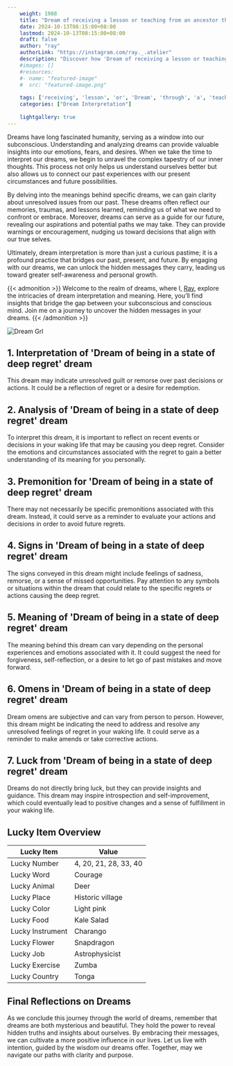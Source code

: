 ```yaml
---
    weight: 1988
    title: "Dream of receiving a lesson or teaching from an ancestor through a dream."  # Assuming 'title' column exists
    date: 2024-10-13T08:15:00+08:00
    lastmod: 2024-10-13T08:15:00+08:00
    draft: false
    author: "ray"
    authorLink: "https://instagram.com/ray._.atelier"
    description: "Discover how 'Dream of receiving a lesson or teaching from an ancestor through a dream.' can interpret your future and uncover its significant meanings in your life."
    #images: []
    #resources:
    #- name: "featured-image"
    #  src: "featured-image.png"
    
    tags: ['receiving', 'lesson', 'or', 'Dream', 'through', 'a', 'teaching', 'an', 'ancestor', 'from', 'of', 'dream.']
    categories: ["Dream Interpretation"]
    
    lightgallery: true
---
```

    
Dreams have long fascinated humanity, serving as a window into our subconscious. Understanding and analyzing dreams can provide valuable insights into our emotions, fears, and desires. When we take the time to interpret our dreams, we begin to unravel the complex tapestry of our inner thoughts. This process not only helps us understand ourselves better but also allows us to connect our past experiences with our present circumstances and future possibilities.

By delving into the meanings behind specific dreams, we can gain clarity about unresolved issues from our past. These dreams often reflect our memories, traumas, and lessons learned, reminding us of what we need to confront or embrace. Moreover, dreams can serve as a guide for our future, revealing our aspirations and potential paths we may take. They can provide warnings or encouragement, nudging us toward decisions that align with our true selves.

Ultimately, dream interpretation is more than just a curious pastime; it is a profound practice that bridges our past, present, and future. By engaging with our dreams, we can unlock the hidden messages they carry, leading us toward greater self-awareness and personal growth.

{{< admonition >}}
Welcome to the realm of dreams, where I, [Ray](https://instagram.com/ray._.atelier), explore the intricacies of dream interpretation and meaning. Here, you’ll find insights that bridge the gap between your subconscious and conscious mind. Join me on a journey to uncover the hidden messages in your dreams.
{{< /admonition >}}

![Dream Grl](https://cdn.pixabay.com/photo/2017/11/02/03/35/gothic-2910057_1280.jpg "Dream Grl")

## 1. Interpretation of 'Dream of being in a state of deep regret' dream
 This dream may indicate unresolved guilt or remorse over past decisions or actions. It could be a reflection of regret or a desire for redemption.

## 2. Analysis of 'Dream of being in a state of deep regret' dream
 To interpret this dream, it is important to reflect on recent events or decisions in your waking life that may be causing you deep regret. Consider the emotions and circumstances associated with the regret to gain a better understanding of its meaning for you personally.

## 3. Premonition for 'Dream of being in a state of deep regret' dream
 There may not necessarily be specific premonitions associated with this dream. Instead, it could serve as a reminder to evaluate your actions and decisions in order to avoid future regrets.

## 4. Signs in 'Dream of being in a state of deep regret' dream
 The signs conveyed in this dream might include feelings of sadness, remorse, or a sense of missed opportunities. Pay attention to any symbols or situations within the dream that could relate to the specific regrets or actions causing the deep regret.

## 5. Meaning of 'Dream of being in a state of deep regret' dream
 The meaning behind this dream can vary depending on the personal experiences and emotions associated with it. It could suggest the need for forgiveness, self-reflection, or a desire to let go of past mistakes and move forward.

## 6. Omens in 'Dream of being in a state of deep regret' dream
 Dream omens are subjective and can vary from person to person. However, this dream might be indicating the need to address and resolve any unresolved feelings of regret in your waking life. It could serve as a reminder to make amends or take corrective actions.

## 7. Luck from 'Dream of being in a state of deep regret' dream
 Dreams do not directly bring luck, but they can provide insights and guidance. This dream may inspire introspection and self-improvement, which could eventually lead to positive changes and a sense of fulfillment in your waking life.

## Lucky Item Overview
| Lucky Item          | Value              |
|---------------|--------------------|
| Lucky Number        | 4, 20, 21, 28, 33, 40  |
| Lucky Word          | Courage |
| Lucky Animal        | Deer |
| Lucky Place         | Historic village     |
| Lucky Color         | Light pink     |
| Lucky Food          | Kale Salad      |
| Lucky Instrument    | Charango |
| Lucky Flower        | Snapdragon    |
| Lucky Job           | Astrophysicist       |
| Lucky Exercise      | Zumba  |
| Lucky Country       | Tonga    |


##  Final Reflections on Dreams

As we conclude this journey through the world of dreams, remember that dreams are both mysterious and beautiful. They hold the power to reveal hidden truths and insights about ourselves. By embracing their messages, we can cultivate a more positive influence in our lives. Let us live with intention, guided by the wisdom our dreams offer. Together, may we navigate our paths with clarity and purpose.
